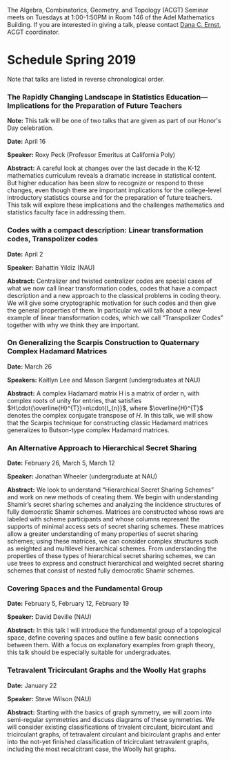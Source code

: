 The Algebra, Combinatorics, Geometry, and Topology (ACGT) Seminar meets on Tuesdays at 1:00-1:50PM in Room 146 of the Adel Mathematics Building. If you are interested in giving a talk, please contact [Dana C. Ernst](http://danaernst.com), ACGT coordinator.

# Schedule Spring 2019 #

Note that talks are listed in reverse chronological order.

### The Rapidly Changing Landscape in Statistics Education—Implications for the Preparation of Future Teachers

**Note:** This talk will be one of two talks that are given as part of our Honor's Day celebration.

**Date:** April 16

**Speaker:** Roxy Peck (Professor Emeritus at California Poly)

**Abstract:** A careful look at changes over the last decade in the K-12 mathematics curriculum reveals a dramatic increase in statistical content. But higher education has been slow to recognize or respond to these changes, even though there are important implications for the college-level introductory statistics course and for the preparation of future teachers. This talk will explore these implications and the challenges mathematics and statistics faculty face in addressing them.

### Codes with a compact description: Linear transformation codes, Transpolizer codes

**Date:** April 2

**Speaker:** Bahattin Yildiz (NAU)

**Abstract:** Centralizer and twisted centralizer codes are special cases of what we now call linear transformation codes, codes that have a compact description and a new approach to the classical problems in coding theory. We will give some cryptographic motivation for such codes and then give the general properties of them. In particular we will talk about a new example of linear transformation codes, which we call “Transpolizer Codes” together with why we think they are important.

### On Generalizing the Scarpis Construction to Quaternary Complex Hadamard Matrices

**Date:** March 26

**Speakers:** Kaitlyn Lee and Mason Sargent (undergraduates at NAU)

**Abstract:** A complex Hadamard matrix H is a matrix of order n, with complex roots of unity for entries, that satisfies $H\cdot{\overline{H}^{T}}=n\cdot{I_{n}}$, where $\overline{H}^{T}$ denotes the complex conjugate transpose of $H$. In this talk, we will show that the Scarpis technique for constructing classic Hadamard matrices generalizes to Butson-type complex Hadamard matrices.

### An Alternative Approach to Hierarchical Secret Sharing

**Date:** February 26, March 5, March 12

**Speaker:** Jonathan Wheeler (undergraduate at NAU)

**Abstract:** We look to understand “Hierarchical Secret Sharing Schemes” and work on new methods of creating them. We begin with understanding Shamir’s secret sharing schemes and analyzing the incidence structures of fully democratic Shamir schemes. Matrices are constructed whose rows are labeled with scheme participants and whose columns represent the supports of minimal access sets of secret sharing schemes. These matrices allow a greater understanding of many properties of secret sharing schemes; using these matrices, we can consider complex structures such as weighted and multilevel hierarchical schemes. From understanding the properties of these types of hierarchical secret sharing schemes, we can use trees to express and construct hierarchical and weighted secret sharing schemes that consist of nested fully democratic Shamir schemes.

### Covering Spaces and the Fundamental Group

**Date:** February 5, February 12, February 19

**Speaker:** David Deville (NAU)

**Abstract:** In this talk I will introduce the fundamental group of a topological space, define covering spaces and outline a few basic connections between them. With a focus on explanatory examples from graph theory, this talk should be especially suitable for undergraduates.

### Tetravalent Tricirculant Graphs and the Woolly Hat graphs

**Date:** January 22

**Speaker:** Steve Wilson (NAU)

**Abstract:** Starting with the basics of graph symmetry, we will zoom into semi-regular symmetries and discuss diagrams of these symmetries.   We will consider existing classifications of trivalent circulant, bicirculant and tricirculant graphs, of tetravalent  circulant and bicirculant graphs and enter into the not-yet finished classification of tricirculant tetravalent graphs, including the most recalcitrant case, the Woolly hat graphs.
